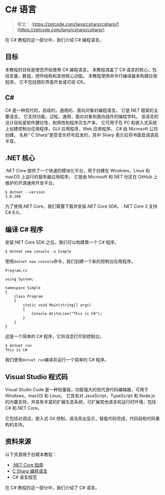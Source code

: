 # C# 语言

> 原文： [https://zetcode.com/lang/csharp/csharp/](https://zetcode.com/lang/csharp/csharp/)

在 C# 教程的这一部分中，我们介绍 C# 编程语言。

## 目标

本教程的目标是使您开始使用 C# 编程语言。 本教程涵盖了 C# 语言的核心，包括变量，数组，控件结构和其他核心功能。 本教程使用命令行编译器来构建应用程序。 它不包括图形界面开发或可视 IDE。

## C# 

C# 是一种现代的，高级的，通用的，面向对象的编程语言。 它是.NET 框架的主要语言。 它支持功能，过程，通用，面向对象和面向组件的编程学科。 该语言的设计目标是软件健壮性，耐用性和程序员生产率。 它可用于在 PC 和嵌入式系统上创建控制台应用程序，GUI 应用程序，Web 应用程序。 C# 由 Microsoft 公司创建。 名称“ C Sharp”是受音乐符号启发的，其中 Sharp 表示应将书面音调调高半音。

## .NET 核心

.NET Core 提供了一个快速的模块化平台，用于创建在 Windows，Linux 和 macOS 上运行的服务器应用程序。 它是由 Microsoft 和.NET 社区在 GitHub 上维护的开源通用开发平台。

```
$ dotnet --version
3.0.100

```

为了使用.NET Core，我们需要下载并安装.NET Core SDK。 .NET Core 3 支持 C# 8.0。

## 编译 C# 程序

安装.NET Core SDK 之后，我们可以构建第一个 C# 程序。

```
$ dotnet new console -o Simple

```

使用`dotnet new console`命令，我们创建一个新的控制台应用程序。

`Program.cs`

```
using System;

namespace Simple
{
    class Program
    {
        static void Main(string[] args)
        {
            Console.WriteLine("This is C#");
        }
    }
}

```

这是一个简单的 C# 程序，它将消息打印到控制台。

```
$ dotnet run
This is C#

```

我们使用`dotnet run`编译并运行一个简单的 C# 程序。

## Visual Studio 程式码

Visual Studio Code 是一种轻量级，功能强大的现代源代码编辑器，可用于 Windows，macOS 和 Linux。 它具有对 JavaScript，TypeScript 和 Node.js 的内置支持，并具有丰富的扩展生态系统，可扩展其他语言和运行时环境，包括 C# 和.NET Core。

它包括对调试，嵌入式 Git 控制，语法突出显示，智能代码完成，代码段和代码重构的支持。

## 资料来源

以下资源用于创建本教程：

*   [.NET Core 指南](https://docs.microsoft.com/en-us/dotnet/core/)
*   [C Sharp 编程语言](https://en.wikipedia.org/wiki/C_Sharp_(programming_language))
*   C# 语言规范

在 C# 教程的这一部分中，我们介绍了 C# 语言。